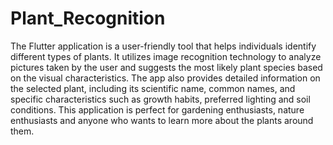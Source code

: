 # Plant_Recognition

The Flutter application is a user-friendly tool that helps individuals identify different types of plants. It utilizes image recognition technology to analyze pictures taken by the user and suggests the most likely plant species based on the visual characteristics. The app also provides detailed information on the selected plant, including its scientific name, common names, and specific characteristics such as growth habits, preferred lighting and soil conditions. This application is perfect for gardening enthusiasts, nature enthusiasts and anyone who wants to learn more about the plants around them.
